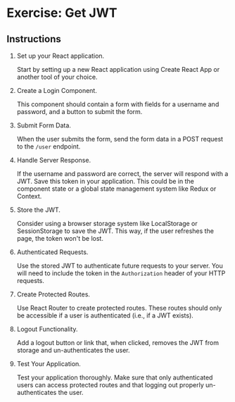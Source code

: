 # Exercise: Get JWT

## Instructions

1. Set up your React application.

    Start by setting up a new React application using Create React App or another tool of your choice.

2. Create a Login Component.

    This component should contain a form with fields for a username and password, and a button to submit the form.

3. Submit Form Data.

    When the user submits the form, send the form data in a POST request to the `/user` endpoint.

4. Handle Server Response.

    If the username and password are correct, the server will respond with a JWT. Save this token in your application. This could be in the component state or a global state management system like Redux or Context.

5. Store the JWT.

    Consider using a browser storage system like LocalStorage or SessionStorage to save the JWT. This way, if the user refreshes the page, the token won't be lost.

6. Authenticated Requests.

    Use the stored JWT to authenticate future requests to your server. You will need to include the token in the `Authorization` header of your HTTP requests.

7. Create Protected Routes.

    Use React Router to create protected routes. These routes should only be accessible if a user is authenticated (i.e., if a JWT exists).

8. Logout Functionality.

    Add a logout button or link that, when clicked, removes the JWT from storage and un-authenticates the user.

9. Test Your Application.

    Test your application thoroughly. Make sure that only authenticated users can access protected routes and that logging out properly un-authenticates the user.